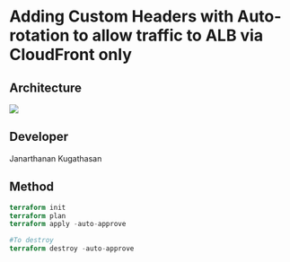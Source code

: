 # Adding Custom Headers with Auto-rotation to allow traffic to ALB via CloudFront only

## Architecture
<kbd>
  <img src="Architecture.png">
</kbd>

## Developer
Janarthanan Kugathasan

## Method
```terraform
terraform init
terraform plan
terraform apply -auto-approve

#To destroy
terraform destroy -auto-approve
```
